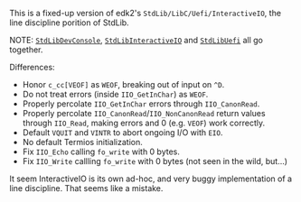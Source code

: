 This is a fixed-up version of edk2's `StdLib/LibC/Uefi/InteractiveIO`, the
line discipline porition of StdLib.

NOTE: [`StdLibDevConsole`](../StdLibDevConsole), [`StdLibInteractiveIO`](../StdLibInteractiveIO) and [`StdLibUefi`](../StdLibUefi) all go together.

Differences:
- Honor `c_cc[VEOF]` as `WEOF`, breaking out of input on `^D`.
- Do not treat errors (inside `IIO_GetInChar`) as `WEOF`.
- Properly percolate `IIO_GetInChar` errors through `IIO_CanonRead`.
- Properly percolate `IIO_CanonRead`/`IIO_NonCanonRead` return values through `IIO_Read`,
  making errors and 0 (e.g. `VEOF`) work correctly.
- Default `VQUIT` and `VINTR` to abort ongoing I/O with `EIO`.
- No default Termios initialization.
- Fix `IIO_Echo` calling `fo_write` with 0 bytes.
- Fix `IIO_Write` callling `fo_write` with 0 bytes (not seen in the wild, but...)

It seem InteractiveIO is its own ad-hoc, and very buggy implementation
of a line discipline. That seems like a mistake.

